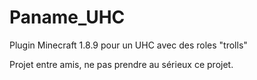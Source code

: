 ﻿# Paname_UHC

Plugin Minecraft 1.8.9 pour un UHC avec des roles "trolls"

Projet entre amis, ne pas prendre au sérieux ce projet.

